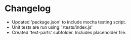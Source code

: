 # Changelog

* Updated 'package.json' to include mocha testing script.
* Unit tests are run using './tests/index.js'
* Created 'test-parts' subfolder. Includes placeholder file.